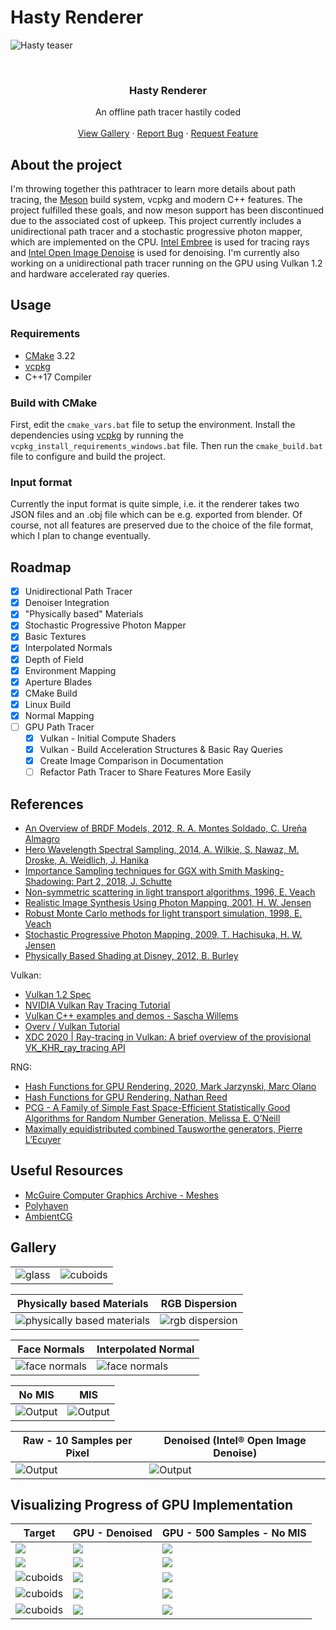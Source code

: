 <!-- Improved compatibility of back to top link: See: https://github.com/othneildrew/Best-README-Template and https://github.com/othneildrew/Best-README-Template/pull/73 -->
<a name="readme-top"></a>

# Hasty Renderer

![Hasty teaser](images/teaser.png)


<!-- PROJECT LOGO -->
<br />
<div align="center">

  <h3 align="center">Hasty Renderer</h3>

  <p align="center">
    An offline path tracer hastily coded
    <br />
    <br />
    <a href="#gallery">View Gallery</a>
    ·
    <a href="https://github.com/JonasZehn/HastyRenderer/issues">Report Bug</a>
    ·
    <a href="https://github.com/JonasZehn/HastyRenderer/issues">Request Feature</a>
  </p>
</div>


## About the project

I'm throwing together this pathtracer to learn more details about path tracing, the [Meson](https://mesonbuild.com/) build system, vcpkg and modern C++ features. The project fulfilled these goals, and now meson support has been discontinued due to the associated cost of upkeep.
This project currently includes a unidirectional path tracer and a stochastic progressive photon mapper, which are implemented on the CPU.
[Intel Embree](https://www.embree.org/) is used for tracing rays and [Intel Open Image Denoise](https://www.openimagedenoise.org/) is used for denoising.
I'm currently also working on a unidirectional path tracer running on the GPU using Vulkan 1.2 and hardware accelerated ray queries.


## Usage

### Requirements
* [CMake](https://cmake.org/) 3.22
* [vcpkg](https://vcpkg.io/en/getting-started.html)
* C++17 Compiler

### Build with CMake
First, edit the `cmake_vars.bat` file to setup the environment.
Install the dependencies using [vcpkg](https://vcpkg.io/) by running the `vcpkg_install_requirements_windows.bat` file.
Then run the `cmake_build.bat` file to configure and build the project.

### Input format

Currently the input format is quite simple, i.e. it the renderer takes two JSON files and an .obj file which can be e.g. exported from blender. Of course, not all features are preserved due to the choice of the file format, which I plan to change eventually.

## Roadmap

* [x] Unidirectional Path Tracer
* [x] Denoiser Integration
* [x] "Physically based" Materials
* [x] Stochastic Progressive Photon Mapper
* [x] Basic Textures
* [x] Interpolated Normals
* [x] Depth of Field
* [x] Environment Mapping
* [x] Aperture Blades
* [x] CMake Build
* [x] Linux Build
* [x] Normal Mapping
* [ ] GPU Path Tracer
	* [x] Vulkan - Initial Compute Shaders
	* [x] Vulkan - Build Acceleration Structures & Basic Ray Queries
	* [x] Create Image Comparison in Documentation
	* [ ] Refactor Path Tracer to Share Features More Easily

## References

- [An Overview of BRDF Models, 2012, R. A. Montes Soldado, C. Ureña Almagro](https://digibug.ugr.es/handle/10481/19751)
- [Hero Wavelength Spectral Sampling, 2014, A. Wilkie, S. Nawaz, M. Droske, A. Weidlich, J. Hanika](https://onlinelibrary.wiley.com/doi/abs/10.1111/cgf.12419)
- [Importance Sampling techniques for GGX with Smith Masking-Shadowing: Part 2, 2018, J. Schutte](https://schuttejoe.github.io/post/ggximportancesamplingpart2/)
- [Non-symmetric scattering in light transport algorithms, 1996, E. Veach](https://link.springer.com/chapter/10.1007/978-3-7091-7484-5_9)
- [Realistic Image Synthesis Using Photon Mapping, 2001, H. W. Jensen](https://gitea.yiem.net/QianMo/Real-Time-Rendering-4th-Bibliography-Collection/raw/branch/main/Chapter%201-24/[0822]%20[Book%202001]%20Realistic%20Image%20Synthesis%20Using%20Photon%20Mapping.pdf)
- [Robust Monte Carlo methods for light transport simulation, 1998, E. Veach](http://graphics.stanford.edu/papers/veach_thesis/thesis.pdf)
- [Stochastic Progressive Photon Mapping, 2009, T. Hachisuka, H. W. Jensen](https://dl.acm.org/doi/abs/10.1145/1661412.1618487)
- [Physically Based Shading at Disney, 2012, B. Burley](https://media.disneyanimation.com/uploads/production/publication_asset/48/asset/s2012_pbs_disney_brdf_notes_v3.pdf)

Vulkan:
- [Vulkan 1.2 Spec](https://registry.khronos.org/vulkan/specs/1.2/html/)
- [NVIDIA Vulkan Ray Tracing Tutorial](https://nvpro-samples.github.io/vk_raytracing_tutorial_KHR/)
- [Vulkan C++ examples and demos - Sascha Willems](https://github.com/SaschaWillems/Vulkan)
- [Overv / Vulkan Tutorial](https://vulkan-tutorial.com/)
- [XDC 2020 | Ray-tracing in Vulkan: A brief overview of the provisional VK_KHR_ray_tracing API](https://www.youtube.com/watch?v=-FvAJmq8NvI)

RNG:
- [Hash Functions for GPU Rendering, 2020, Mark Jarzynski, Marc Olano](https://jcgt.org/published/0009/03/02/)
- [Hash Functions for GPU Rendering, Nathan Reed](https://www.reedbeta.com/blog/hash-functions-for-gpu-rendering/)
- [PCG - A Family of Simple Fast Space-Efficient Statistically Good Algorithms for Random Number Generation, Melissa E. O’Neill](https://www.cs.hmc.edu/tr/hmc-cs-2014-0905.pdf)
- [Maximally equidistributed combined Tausworthe generators, Pierre L’Ecuyer](https://www.ams.org/journals/mcom/1996-65-213/S0025-5718-96-00696-5/)


 ## Useful Resources
- [McGuire Computer Graphics Archive - Meshes](https://casual-effects.com/data/)
- [Polyhaven](https://polyhaven.com/)
- [AmbientCG](https://ambientcg.com/)
 
 
## Gallery 


|  |  |
| ----------- | ----------- |
| ![glass](images/glass.jpg) | ![cuboids](images/cuboids.jpg) |

| Physically based Materials | RGB Dispersion |
| ----------- | ----------- |
| ![physically based materials](images/physically_based_materials.jpg) | ![rgb dispersion](images/rgb_dispersion.jpg) | 


| Face Normals | Interpolated Normal |
| ----------- | ----------- |
| ![face normals](images/face_normals.jpg) | ![face normals](images/interpolated_normals.jpg) | 


| No MIS | MIS |
| ----------- | ----------- |
| ![Output](images/no_mis.jpg) | ![Output](images/not_denoised.jpg) | 

| Raw - 10 Samples per Pixel  | Denoised (Intel® Open Image Denoise)  |
| ----------- | ----------- |
| ![Output](images/not_denoised.jpg) | ![Output](images/denoised.jpg) | 

## Visualizing Progress of GPU Implementation
| Target | GPU - Denoised | GPU - 500 Samples - No MIS |
| ----------- | ----------- | ----------- |
| ![](images/denoised.jpg) | ![](images/cornell_box_gpu_500_samples_gpu_denoised.jpg) | ![](images/cornell_box_gpu_500_samples_gpu.png) |
| ![](images/physically_based_materials.jpg) | ![](images/physically_based_materials_500_samples_gpu_denoised.jpg) |  ![](images/physically_based_materials_500_samples_gpu.png) |
| ![cuboids](images/cuboids.jpg) | ![](images/cuboids_500_samples_gpu_denoised.jpg) | ![](images/cuboids_500_samples_gpu.png) |
| ![cuboids](images/interpolated_normals.jpg) | ![](images/metal_ring_500_samples_gpu_denoised.jpg) | ![](images/metal_ring_500_samples_gpu.png) |
| ![cuboids](images/glass.jpg) | ![](images/glass_500_samples_gpu_denoised.jpg) |  ![](images/glass_500_samples_gpu.png) |
